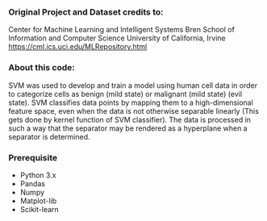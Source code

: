 ### Original Project and Dataset credits to:
Center for Machine Learning and Intelligent Systems
Bren School of Information and Computer Science
University of California, Irvine
https://cml.ics.uci.edu/MLRepository.html

### About this code:
SVM was used to develop and train a model using human cell data in order to categorize cells as benign (mild state) or malignant (mild state) (evil state).
SVM classifies data points by mapping them to a high-dimensional feature space, even when the data is not otherwise separable linearly (This gets done by kernel function of SVM classifier). The data is processed in such a way that the separator may be rendered as a hyperplane when a separator is determined.

### Prerequisite
- Python 3.x
- Pandas
- Numpy
- Matplot-lib
- Scikit-learn
